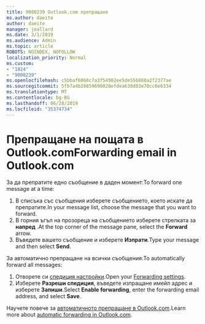 ```yaml
---
title: 9000239 Outlook.com препращане
ms.author: daeite
author: daeite
manager: joallard
ms.date: 3/1/2019
ms.audience: Admin
ms.topic: article
ROBOTS: NOINDEX, NOFOLLOW
localization_priority: Normal
ms.custom:
- "1824"
- "9000239"
ms.openlocfilehash: c5bbaf6068c7a3f54982ee5de556888a2f2377ae
ms.sourcegitcommit: 5fb7a4b28859690020efdea630d03e70cc0e6334
ms.translationtype: MT
ms.contentlocale: bg-BG
ms.lasthandoff: 06/28/2019
ms.locfileid: "35374734"
---
```

# <a name="forwarding-email-in-outlookcom"></a><span data-ttu-id="138f3-102">Препращане на пощата в Outlook.com</span><span class="sxs-lookup"><span data-stu-id="138f3-102">Forwarding email in Outlook.com</span></span>

<span data-ttu-id="138f3-103">За да препратите едно съобщение в даден момент:</span><span class="sxs-lookup"><span data-stu-id="138f3-103">To forward one message at a time:</span></span>

1. <span data-ttu-id="138f3-104">В списъка със съобщения изберете съобщението, което искате да препратите.</span><span class="sxs-lookup"><span data-stu-id="138f3-104">In your message list, choose the message that you want to forward.</span></span>
2. <span data-ttu-id="138f3-105">В горния ъгъл на прозореца на съобщението изберете стрелката за **напред** .</span><span class="sxs-lookup"><span data-stu-id="138f3-105">At the top corner of the message pane, select the **Forward** arrow.</span></span>
3. <span data-ttu-id="138f3-106">Въведете вашето съобщение и изберете **Изпрати**.</span><span class="sxs-lookup"><span data-stu-id="138f3-106">Type your message and then select **Send**.</span></span>

<span data-ttu-id="138f3-107">За автоматично препращане на всички съобщения:</span><span class="sxs-lookup"><span data-stu-id="138f3-107">To automatically forward all messages:</span></span>

1. <span data-ttu-id="138f3-108">Отворете си [спедиция настройки](https://outlook.live.com/mail/options/mail/forwarding/forwardingOption).</span><span class="sxs-lookup"><span data-stu-id="138f3-108">Open your [Forwarding settings](https://outlook.live.com/mail/options/mail/forwarding/forwardingOption).</span></span>
2. <span data-ttu-id="138f3-109">Изберете **Разреши спедиция**, въведете изпращане имейл адрес и изберете **Запиши**.</span><span class="sxs-lookup"><span data-stu-id="138f3-109">Select **Enable forwarding**, enter the forwarding email address, and select **Save**.</span></span>

<span data-ttu-id="138f3-110">Научете повече за [автоматичното препращане в Outlook.com](https://support.office.com/article/6246987c-6c8f-4144-b255-14fc07007dad).</span><span class="sxs-lookup"><span data-stu-id="138f3-110">Learn more about [automatic forwarding in Outlook.com](https://support.office.com/article/6246987c-6c8f-4144-b255-14fc07007dad).</span></span>
